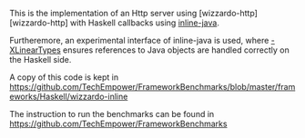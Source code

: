 This is the implementation of an Http server using
[wizzardo-http][wizzardo-http] with Haskell callbacks using
[inline-java][inline-java].

Furtheremore, an experimental interface of inline-java is used, where
[-XLinearTypes][linear-types] ensures references to Java objects are
handled correctly on the Haskell side.

A copy of this code is kept in
https://github.com/TechEmpower/FrameworkBenchmarks/blob/master/frameworks/Haskell/wizzardo-inline

The instruction to run the benchmarks can be found in
https://github.com/TechEmpower/FrameworkBenchmarks

[inline-java]: https://github.com/tweag/inline-java
[linear-types]: https://github.com/tweag/ghc-proposals/blob/linear-types/proposals/0000-linear-types.rst
